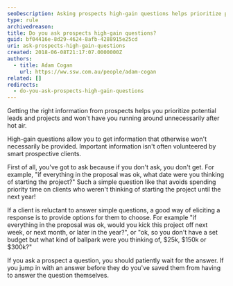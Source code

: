 ```yaml
---
seoDescription: Asking prospects high-gain questions helps prioritize potential leads and projects, avoiding wasted time on clients with unrealistic timelines or budgets.
type: rule
archivedreason:
title: Do you ask prospects high-gain questions?
guid: bf04416e-8d29-4624-8afb-4288915e25cd
uri: ask-prospects-high-gain-questions
created: 2018-06-08T21:17:07.0000000Z
authors:
  - title: Adam Cogan
    url: https://ww.ssw.com.au/people/adam-cogan
related: []
redirects:
  - do-you-ask-prospects-high-gain-questions
---
```


Getting the right information from prospects helps you prioritize potential leads and projects and won't have you running around unnecessarily after hot air.

High-gain questions allow you to get information that otherwise won't necessarily be provided. Important information isn't often volunteered by smart prospective clients.

<!--endintro-->

First of all, you've got to ask because if you don't ask, you don't get. For example, "if everything in the proposal was ok, what date were you thinking of starting the project?" Such a simple question like that avoids spending priority time on clients who weren't thinking of starting the project until the next year!

If a client is reluctant to answer simple questions, a good way of eliciting a response is to provide options for them to choose. For example "if everything in the proposal was ok, would you kick this project off next week, or next month, or later in the year?", or "ok, so you don't have a set budget but what kind of ballpark were you thinking of, $25k, $150k or $300k?"

If you ask a prospect a question, you should patiently wait for the answer. If you jump in with an answer before they do you've saved them from having to answer the question themselves.
